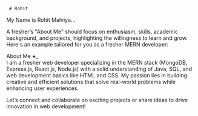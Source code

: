      # Rohit    
 My Name is Rohit Malviya...                  

                             
A fresher’s "About Me" should focus on enthusiasm, skills, academic background, and projects, highlighting the willingness to learn and grow. Here's an example tailored for you as a fresher MERN developer:
             
About Me __+___               
I am a fresher web developer specializing in the MERN stack (MongoDB, Express.js, React.js, Node.js) with a solid understanding of Java, SQL, and web development basics like HTML and CSS. My passion lies in building creative and efficient solutions that solve real-world problems while enhancing user experiences.                 
                                                                                                           
             
Let’s connect and collaborate on exciting projects or share ideas to drive innovation in web development!                                               
                                                                                                                                                     
                         
                             
